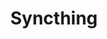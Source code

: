 ---
tags:
  - Fileserver
  - Files
  - Sync
  - Syncthing
title: Syncthing
description: File syncing for multiple devices
---